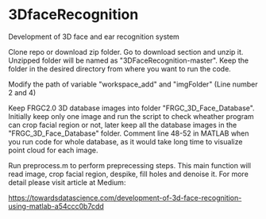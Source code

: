 # 3DfaceRecognition
Development of 3D face and ear recognition system


Clone repo or download zip folder. Go to download section and unzip it. Unzipped folder will be named as "3DFaceRecognition-master". Keep the folder in the desired directory from where you want to run the code.

Modify the path of variable "workspace_add" and "imgFolder" (Line number 2 and 4)

Keep FRGC2.0 3D database images into folder "FRGC_3D_Face_Database". Initially keep only one image and run the script to check wheather program can crop facial region or not, later keep all the database images in the "FRGC_3D_Face_Database" folder. Comment line 48-52 in MATLAB when you run code for whole database, as it would take long time to visualize point cloud for each image.

Run preprocess.m to perform preprecessing steps.
This main function will read image, crop facial region, despike, fill holes and denoise it. For more detail please visit article at Medium:

https://towardsdatascience.com/development-of-3d-face-recognition-using-matlab-a54ccc0b7cdd
